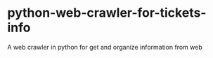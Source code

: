 # python-web-crawler-for-tickets-info
A web crawler in python for get and organize information from web

